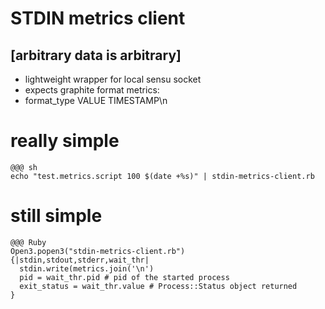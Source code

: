 <!SLIDE subsection>
# STDIN metrics client
## [arbitrary data is arbitrary]

<!SLIDE bullets incremental>
* lightweight wrapper for local sensu socket
* expects graphite format metrics:
* format_type VALUE TIMESTAMP\n

<!SLIDE code smaller>
# really simple

    @@@ sh
    echo "test.metrics.script 100 $(date +%s)" | stdin-metrics-client.rb

<!SLIDE code smaller>
# still simple

    @@@ Ruby
    Open3.popen3("stdin-metrics-client.rb") {|stdin,stdout,stderr,wait_thr|
      stdin.write(metrics.join('\n')
      pid = wait_thr.pid # pid of the started process
      exit_status = wait_thr.value # Process::Status object returned
    }

